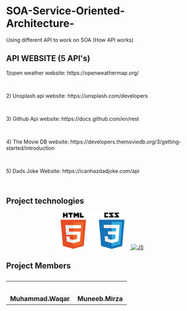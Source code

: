 # SOA-Service-Oriented-Architecture-
Using different API to work on SOA (How API works)
<h2>API WEBSITE (5 API's)</h2>
<p>1)open weather website: https://openweathermap.org/ </p> <br>
<p>2) Unsplash api website: https://unsplash.com/developers </p> <br>
<p>3) Github Api website: https://docs.github.com/en/rest </p><br>
<p>4) The Movie DB website: https://developers.themoviedb.org/3/getting-started/introduction </p><br>
<p>5) Dads Joke Website: https://icanhazdadjoke.com/api </p><br>
<h2>Project technologies</h2>
<p align="center">
   <a href="https://www.W3schools.com/html/" target="_blank" rel="noreferrer"><img src="https://raw.githubusercontent.com/devicons/devicon/master/icons/html5/html5-original-wordmark.svg" alt="html5" width="100" height="100"/></a>
  <a href="https://www.w3schools.com/css/" target="_blank" rel="noreferrer"> <img src="https://raw.githubusercontent.com/devicons/devicon/master/icons/css3/css3-original-wordmark.svg" alt="css3" width="100" height="100"/> </a> <a href="https://dart.dev" target="_blank" rel="noreferrer"></a>
  <a href="https://developer.mozilla.org/en-US/docs/Web/JavaScript" target="_blank" rel="noreferrer"> <img src="https://cdn.cdnlogo.com/logos/j/69/javascript.svg" alt="JS" width="80" height="80"/></a>
</p>
<h2>Project Members<h2>
<table align="center">
	<tr>
    <td align="center">
            <a href="https://github.com/Muhammad-waqar-uit">
              <img src="https://avatars3.githubusercontent.com/u/57596726?v=4" width="100px" alt=""/><br />
              <sub><b>Muhammad Waqar</b></sub>
            </a>
   </td>
   <td align="center">
            <a href="https://github.com/MUNEEB630">
              <img src="https://avatars0.githubusercontent.com/u/57500072?v=4" width="100px" alt=""/><br/>
              <sub><b>Muneeb Mirza</b></sub>
	   </a>
   </td>
  </tr>
</table>